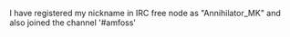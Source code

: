 I have registered my nickname in IRC free node as "Annihilator_MK" and also joined the channel '#amfoss'
